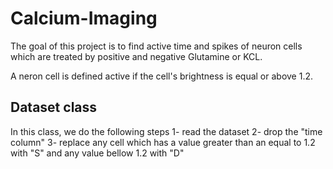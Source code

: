 # Calcium-Imaging

The goal of this project is to find active time and spikes of neuron cells which are treated by positive and negative Glutamine or KCL. 

A neron cell is defined active if the cell's brightness is equal or above 1.2. 

## Dataset class 

In this class, we do the following steps
1- read the dataset
2- drop the "time column"
3- replace any cell which has a value greater than an equal to 1.2 with "S" and any value bellow 1.2 with "D"

